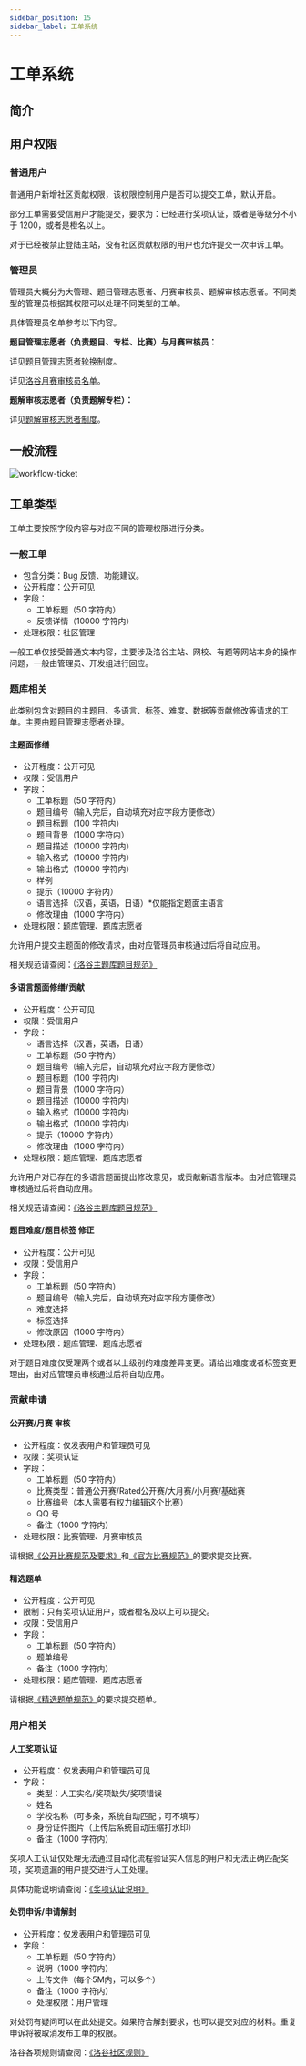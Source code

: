 ```yaml
---
sidebar_position: 15
sidebar_label: 工单系统
---
```


# 工单系统

## 简介

## 用户权限

### 普通用户

普通用户新增社区贡献权限，该权限控制用户是否可以提交工单，默认开启。

部分工单需要受信用户才能提交，要求为：已经进行奖项认证，或者是等级分不小于 1200，或者是橙名以上。

对于已经被禁止登陆主站，没有社区贡献权限的用户也允许提交一次申诉工单。

### 管理员

管理员大概分为大管理、题目管理志愿者、月赛审核员、题解审核志愿者。不同类型的管理员根据其权限可以处理不同类型的工单。

具体管理员名单参考以下内容。

**题目管理志愿者（负责题目、专栏、比赛）与月赛审核员：**

详见[题目管理志愿者轮换制度](https://www.luogu.com.cn/discuss/show/186291)。

详见[洛谷月赛审核员名单](https://www.luogu.com.cn/paste/ognf1rs4)。

**题解审核志愿者（负责题解专栏）：**

详见[题解审核志愿者制度](https://www.luogu.com.cn/discuss/600159)。

## 一般流程

![workflow-ticket](./_image/workflow-ticket.svg)

## 工单类型

工单主要按照字段内容与对应不同的管理权限进行分类。

### 一般工单

- 包含分类：Bug 反馈、功能建议。
- 公开程度：公开可见
- 字段：
  - 工单标题（50 字符内）  
  - 反馈详情（10000 字符内）
- 处理权限：社区管理

一般工单仅接受普通文本内容，主要涉及洛谷主站、网校、有题等网站本身的操作问题，一般由管理员、开发组进行回应。

### 题库相关

此类别包含对题目的主题目、多语言、标签、难度、数据等贡献修改等请求的工单。主要由题目管理志愿者处理。

#### 主题面修缮

- 公开程度：公开可见
- 权限：受信用户
- 字段：
  - 工单标题（50 字符内）
  - 题目编号（输入完后，自动填充对应字段方便修改）
  - 题目标题（100 字符内）
  - 题目背景（1000 字符内）
  - 题目描述（10000 字符内）
  - 输入格式（10000 字符内）
  - 输出格式（10000 字符内）
  - 样例
  - 提示（10000 字符内）
  - 语言选择（汉语，英语，日语）*仅能指定题面主语言
  - 修改理由（1000 字符内）
- 处理权限：题库管理、题库志愿者

允许用户提交主题面的修改请求，由对应管理员审核通过后将自动应用。

相关规范请查阅：[《洛谷主题库题目规范》](../../rules/academic/problem-standard.md)

#### 多语言题面修缮/贡献

- 公开程度：公开可见
- 权限：受信用户
- 字段：
  - 语言选择（汉语，英语，日语）
  - 工单标题（50 字符内）
  - 题目编号（输入完后，自动填充对应字段方便修改）
  - 题目标题（100 字符内）
  - 题目背景（1000 字符内）
  - 题目描述（10000 字符内）
  - 输入格式（10000 字符内）
  - 输出格式（10000 字符内）
  - 提示（10000 字符内）
  - 修改理由（1000 字符内）
- 处理权限：题库管理、题库志愿者

允许用户对已存在的多语言题面提出修改意见，或贡献新语言版本。由对应管理员审核通过后将自动应用。

相关规范请查阅：[《洛谷主题库题目规范》](../../rules/academic/problem-standard.md)

#### 题目难度/题目标签 修正

- 公开程度：公开可见
- 权限：受信用户
- 字段：
  - 工单标题（50 字符内）
  - 题目编号（输入完后，自动填充对应字段方便修改）
  - 难度选择
  - 标签选择
  - 修改原因（1000 字符内）
- 处理权限：题库管理、题库志愿者

对于题目难度仅受理两个或者以上级别的难度差异变更。请给出难度或者标签变更理由，由对应管理员审核通过后将自动应用。

### 贡献申请

#### 公开赛/月赛 审核

- 公开程度：仅发表用户和管理员可见
- 权限：奖项认证
- 字段：
  - 工单标题（50 字符内）
  - 比赛类型：普通公开赛/Rated公开赛/大月赛/小月赛/基础赛
  - 比赛编号（本人需要有权力编辑这个比赛）
  - QQ 号
  - 备注（1000 字符内）
- 处理权限：比赛管理、月赛审核员

请根据[《公开比赛规范及要求》](../../rules/academic/opencontest-standard.md)和[《官方比赛规范》](../../rules/academic/lgr/contest-standard.md)的要求提交比赛。

#### 精选题单

- 公开程度：公开可见
- 限制：只有奖项认证用户，或者橙名及以上可以提交。
- 权限：受信用户
- 字段：
  - 工单标题（50 字符内）
  - 题单编号
  - 备注（1000 字符内）
- 处理权限：题库管理、题库志愿者

请根据[《精选题单规范》](../../rules/academic/problemset-standard.md)的要求提交题单。

### 用户相关

#### 人工奖项认证

- 公开程度：仅发表用户和管理员可见
- 字段：
  - 类型：人工实名/奖项缺失/奖项错误
  - 姓名
  - 学校名称（可多条，系统自动匹配；可不填写）
  - 身份证件图片（上传后系统自动压缩打水印）
  - 备注（1000 字符内）

奖项人工认证仅处理无法通过自动化流程验证实人信息的用户和无法正确匹配奖项，奖项遗漏的用户提交进行人工处理。

具体功能说明请查阅：[《奖项认证说明》](../luogu/account/award-certify.md)

#### 处罚申诉/申请解封

- 公开程度：仅发表用户和管理员可见
- 字段：
  - 工单标题（50 字符内）
  - 说明（1000 字符内）
  - 上传文件（每个5M内，可以多个）
  - 备注（1000 字符内）
  - 处理权限：用户管理
  
对处罚有疑问可以在此处提交。如果符合解封要求，也可以提交对应的材料。重复申诉将被取消发布工单的权限。

洛谷各项规则请查阅：[《洛谷社区规则》](../../rules/community/index.md)
